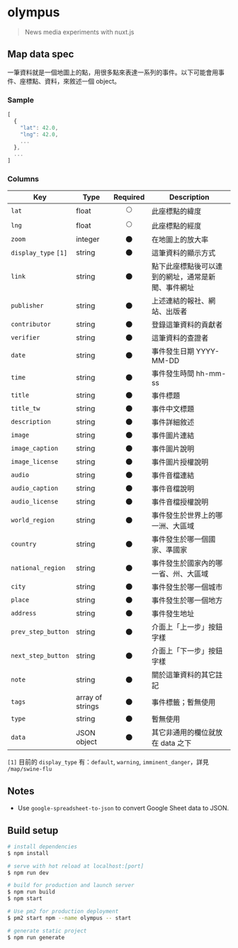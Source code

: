 # olympus

> News media experiments with nuxt.js

## Map data spec

一筆資料就是一個地圖上的點，用很多點來表達一系列的事件。以下可能會用事件、座標點、資料，來敘述一個 object。

### Sample

```js
[
  {
    "lat": 42.0,
    "lng": 42.0,
    ...
  },
  ...
]
```

### Columns

| Key | Type | Required | Description |
| --- | --- | :---: | --- |
| `lat` | float | 🌕 | 此座標點的緯度 |
| `lng` | float | 🌕 | 此座標點的經度 |
| `zoom` | integer | 🌑 | 在地圖上的放大率 |
| `display_type` `[1]` | string | 🌑 | 這筆資料的顯示方式 |
| `link` | string | 🌑 | 點下此座標點後可以連到的網址，通常是新聞、事件網址 |
| `publisher` | string | 🌑 | 上述連結的報社、網站、出版者 |
| `contributor` | string | 🌑 | 登錄這筆資料的貢獻者 |
| `verifier` | string | 🌑 | 這筆資料的查證者 |
| `date` | string | 🌑 | 事件發生日期 YYYY-MM-DD |
| `time` | string | 🌑 | 事件發生時間 hh-mm-ss |
| `title` | string | 🌑 | 事件標題 |
| `title_tw` | string | 🌑 | 事件中文標題 |
| `description` | string | 🌑 | 事件詳細敘述 |
| `image` | string | 🌑 | 事件圖片連結 |
| `image_caption` | string | 🌑 | 事件圖片說明 |
| `image_license` | string | 🌑 | 事件圖片授權說明 |
| `audio` | string | 🌑 | 事件音檔連結 |
| `audio_caption` | string | 🌑 | 事件音檔說明 |
| `audio_license` | string | 🌑 | 事件音檔授權說明 |
| `world_region` | string | 🌑 | 事件發生於世界上的哪一洲、大區域 |
| `country` | string | 🌑 | 事件發生於哪一個國家、準國家 |
| `national_region` | string | 🌑 | 事件發生於國家內的哪一省、州、大區域 |
| `city` | string | 🌑 | 事件發生於哪一個城市 |
| `place` | string | 🌑 | 事件發生於哪一個地方 |
| `address` | string | 🌑 | 事件發生地址 |
| `prev_step_button` | string | 🌑 | 介面上「上一步」按鈕字樣 |
| `next_step_button` | string | 🌑 | 介面上「下一步」按鈕字樣 |
| `note` | string | 🌑 | 關於這筆資料的其它註記 |
| `tags` | array of strings | 🌑 | 事件標籤；暫無使用 |
| `type` | string | 🌑 | 暫無使用 |
| `data` | JSON object | 🌑 | 其它非通用的欄位就放在 data 之下 |

`[1]` 目前的 `display_type` 有：`default`, `warning`, `imminent_danger`，詳見 `/map/swine-flu`

## Notes

- Use `google-spreadsheet-to-json` to convert Google Sheet data to JSON.

## Build setup

``` bash
# install dependencies
$ npm install

# serve with hot reload at localhost:[port]
$ npm run dev

# build for production and launch server
$ npm run build
$ npm start

# Use pm2 for production deployment
$ pm2 start npm --name olympus -- start

# generate static project
$ npm run generate
```
